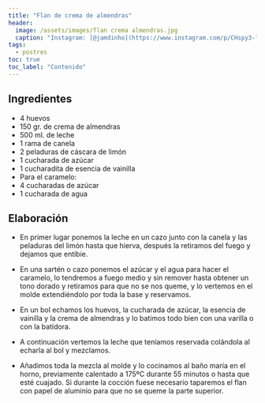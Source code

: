```yaml
---
title: "Flan de crema de almendras"
header:
  image: /assets/images/flan crema almendras.jpg
  caption: "Instagram: [@jamdinho](https://www.instagram.com/p/CHspy3-lElH/)"
tags:
  - postres
toc: true
toc_label: "Contenido"
---
```



## Ingredientes

- 4 huevos
- 150 gr. de crema de almendras
- 500 ml. de leche
- 1 rama de canela
- 2 peladuras de cáscara de limón
- 1 cucharada de azúcar
- 1 cucharadita de esencia de vainilla
- Para el caramelo:
- 4 cucharadas de azúcar
- 1 cucharada de agua


## Elaboración

- En primer lugar ponemos la leche en un cazo junto con la canela y las peladuras del limón hasta que hierva, después la retiramos del fuego y dejamos que entibie.

- En una sartén o cazo ponemos el azúcar y el agua para hacer el caramelo, lo tendremos a fuego medio y sin remover hasta obtener un tono dorado y retiramos para que no se nos queme, y lo vertemos en el molde extendiéndolo por toda la base y reservamos.

- En un bol echamos los huevos, la cucharada de azúcar, la esencia de vainilla y la crema de almendras y lo batimos todo bien con una varilla o con la batidora.

- A continuación vertemos la leche que teníamos reservada colándola al echarla al bol y mezclamos.

- Añadimos toda la mezcla al molde y lo cocinamos al baño maría en el horno, previamente calentado a 175ºC durante 55 minutos o hasta que esté cuajado. Si durante la cocción fuese necesario taparemos el flan con papel de aluminio para que no se queme la parte superior.